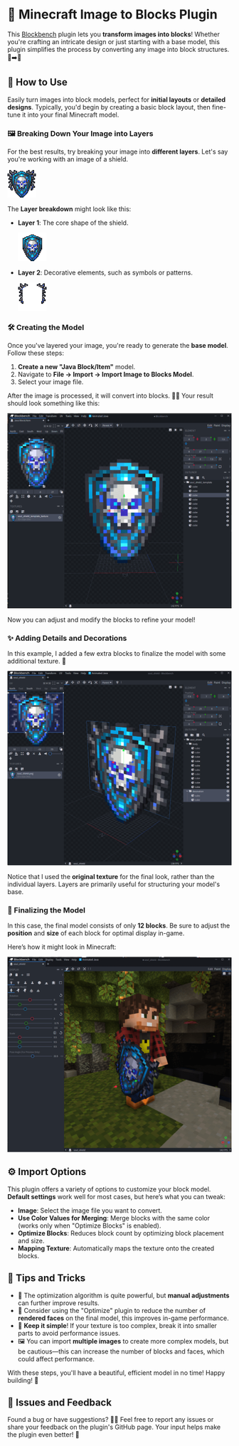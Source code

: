 # 🎨 Minecraft Image to Blocks Plugin

This [Blockbench](blockbench) plugin lets you **transform images into blocks**!
Whether you're crafting an intricate design or just starting with a base model,
this plugin simplifies the process by converting any image into block structures. 📸➡️🧱

## 🚀 How to Use

Easily turn images into block models, perfect for **initial layouts** or **detailed designs**.
Typically, you'd begin by creating a basic block layout, then fine-tune it into your final Minecraft
model.

### 🖼️ Breaking Down Your Image into Layers

For the best results, try breaking your image into **different layers**.
Let's say you're working with an image of a shield.

![Example of different layers](images/soul_shield.png)

The **Layer breakdown** might look like this:

- **Layer 1**: The core shape of the shield.

  ![Example of layer 1](images/soul_shield_layer_1.png)

- **Layer 2**: Decorative elements, such as symbols or patterns.

  ![Example of layer 2](images/soul_shield_layer_2.png)

### 🛠️ Creating the Model

Once you've layered your image, you're ready to generate the **base model**. Follow these steps:

1. **Create a new "Java Block/Item"** model.
2. Navigate to **File → Import → Import Image to Blocks Model**.
3. Select your image file.

After the image is processed, it will convert into blocks. 🎨✨ Your result should look something like
this:

![Example of the generated blocks](images/soul_shield_example_base.png)

Now you can adjust and modify the blocks to refine your model!

### ✨ Adding Details and Decorations

In this example, I added a few extra blocks to finalize the model with some additional texture. 🌟

![Example of the final model](images/soul_shield_example_final.png)

Notice that I used the **original texture** for the final look, rather than the individual layers.
Layers are primarily useful for structuring your model's base.

### 🎯 Finalizing the Model

In this case, the final model consists of only **12 blocks**. Be sure to adjust the **position** and
**size** of each block for optimal display in-game.

Here’s how it might look in Minecraft:

![Example of the final model in the game](images/soul_shield_example_game.png)

## ⚙️ Import Options

This plugin offers a variety of options to customize your block model. **Default settings** work
well for most cases, but here’s what you can tweak:

- **Image**: Select the image file you want to convert.
- **Use Color Values for Merging**: Merge blocks with the same color (works only when "Optimize
  Blocks" is enabled).
- **Optimize Blocks**: Reduces block count by optimizing block placement and size.
- **Mapping Texture**: Automatically maps the texture onto the created blocks.

## 🧩 Tips and Tricks

- 🔧 The optimization algorithm is quite powerful, but **manual adjustments** can further improve
  results.
- 🚀 Consider using the "Optimize" plugin to reduce the number of **rendered faces** on the final
  model, this improves in-game performance.
- 🎯 **Keep it simple**! If your texture is too complex, break it into smaller parts to avoid
  performance issues.
- 🖼️ You can import **multiple images** to create more complex models, but be cautious—this can
  increase the number of blocks and faces, which could affect performance.

With these steps, you'll have a beautiful, efficient model in no time! Happy building! 🎉

## 📝 Issues and Feedback

Found a bug or have suggestions? 🐛💡 Feel free to report any issues or share your feedback on the
plugin's GitHub page. Your input helps make the plugin even better! 🚀

[blockbench]: https://blockbench.net/

[issue]: https://github.com/MarkusBordihn/Blockbench-Plugin-Minecraft_Image_To_Blocks/issues